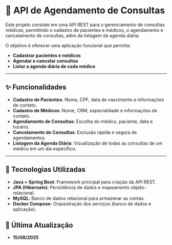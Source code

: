 # 🏥 API de Agendamento de Consultas

Este projeto consiste em uma API REST para o gerenciamento de consultas médicas, permitindo o cadastro de pacientes e médicos, o agendamento e cancelamento de consultas, além da listagem da agenda diária.

O objetivo é oferecer uma aplicação funcional que permita:
- **Cadastrar pacientes e médicos**
- **Agendar e cancelar consultas**
- **Listar a agenda diária de cada médico**

---

## ✨ Funcionalidades

- **Cadastro de Pacientes**: Nome, CPF, data de nascimento e informações de contato.
- **Cadastro de Médicos**: Nome, CRM, especialidade e informações de contato.
- **Agendamento de Consultas**: Escolha do médico, paciente, data e horário.
- **Cancelamento de Consultas**: Exclusão rápida e segura de agendamentos.
- **Listagem da Agenda Diária**: Visualização de todas as consultas de um médico em um dia específico.

---

## 🚀 Tecnologias Utilizadas

- **Java + Spring Boot**: Framework principal para criação da API REST.
- **JPA (Hibernate)**: Persistência de dados e mapeamento objeto-relacional.
- **MySQL**: Banco de dados relacional para armazenar as contas.
- **Docker Compose**: Orquestração dos serviços (banco de dados e aplicação).

## 📅 Última Atualização

- **15/08/2025**
